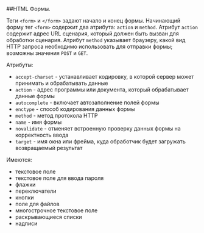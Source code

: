 ##HTML Формы.

Теги `<form>` и `</form>` задают начало и конец формы. Начинающий форму тег `<form>` содержит два атрибута: `action` и `method`. Атрибут `action` содержит адрес URL сценария, который должен быть вызван для обработки сценария. Атрибут `method` указывает браузеру, какой вид HTTP запроса необходимо использовать для отправки формы; возможны значения `POST` и `GET`.

Атрибуты:

- `accept-charset` - устанавливает кодировку, в которой сервер может принимать и обрабатывать данные
- `action` - адрес программы или документа, который обрабатывает данные формы
- `autocomplete` - включает автозаполнение полей формы
- `enctype` - способ кодирования данных формы
- `method` - метод протокола HTTP
- `name` - имя формы
- `novalidate` - отменяет встроенную проверку данных формы на корректность ввода
- `target` - имя окна или фрейма, куда обработчик будет загружать возвращаемый результат

Имеются:

- текстовое поле
- текстовое поле для ввода пароля
- флажки
- переключатели
- кнопки
- поле для файлов
- многострочное текстовое поле
- раскрывающиеся списки
- надписи